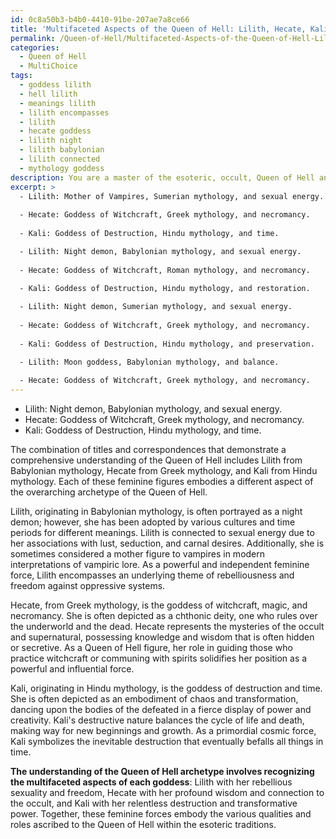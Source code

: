 ```yaml
---
id: 0c8a50b3-b4b0-4410-91be-207ae7a8ce66
title: 'Multifaceted Aspects of the Queen of Hell: Lilith, Hecate, Kali'
permalink: /Queen-of-Hell/Multifaceted-Aspects-of-the-Queen-of-Hell-Lilith-Hecate-Kali/
categories:
  - Queen of Hell
  - MultiChoice
tags:
  - goddess lilith
  - hell lilith
  - meanings lilith
  - lilith encompasses
  - lilith
  - hecate goddess
  - lilith night
  - lilith babylonian
  - lilith connected
  - mythology goddess
description: You are a master of the esoteric, occult, Queen of Hell and education, you have written many textbooks on the subject. Respond to the multiple choice question first with the answer, then, fully explain the context of your rational, reasoning, and chain of thought in coming to the determination you have for that answer. Explain related concepts, formulas, or historical context relevant to this conclusion, giving a lesson on the topic to explain the reasoning afterwards.
excerpt: >
  - Lilith: Mother of Vampires, Sumerian mythology, and sexual energy.
  
  - Hecate: Goddess of Witchcraft, Greek mythology, and necromancy.
  
  - Kali: Goddess of Destruction, Hindu mythology, and time.

  - Lilith: Night demon, Babylonian mythology, and sexual energy.
  
  - Hecate: Goddess of Witchcraft, Roman mythology, and necromancy.
  
  - Kali: Goddess of Destruction, Hindu mythology, and restoration.

  - Lilith: Night demon, Sumerian mythology, and sexual energy.
  
  - Hecate: Goddess of Witchcraft, Greek mythology, and necromancy.
  
  - Kali: Goddess of Destruction, Hindu mythology, and preservation.

  - Lilith: Moon goddess, Babylonian mythology, and balance.
  
  - Hecate: Goddess of Witchcraft, Greek mythology, and necromancy.
---
```


- Lilith: Night demon, Babylonian mythology, and sexual energy.
- Hecate: Goddess of Witchcraft, Greek mythology, and necromancy.
- Kali: Goddess of Destruction, Hindu mythology, and time.

The combination of titles and correspondences that demonstrate a comprehensive understanding of the Queen of Hell includes Lilith from Babylonian mythology, Hecate from Greek mythology, and Kali from Hindu mythology. Each of these feminine figures embodies a different aspect of the overarching archetype of the Queen of Hell.

Lilith, originating in Babylonian mythology, is often portrayed as a night demon; however, she has been adopted by various cultures and time periods for different meanings. Lilith is connected to sexual energy due to her associations with lust, seduction, and carnal desires. Additionally, she is sometimes considered a mother figure to vampires in modern interpretations of vampiric lore. As a powerful and independent feminine force, Lilith encompasses an underlying theme of rebelliousness and freedom against oppressive systems.

Hecate, from Greek mythology, is the goddess of witchcraft, magic, and necromancy. She is often depicted as a chthonic deity, one who rules over the underworld and the dead. Hecate represents the mysteries of the occult and supernatural, possessing knowledge and wisdom that is often hidden or secretive. As a Queen of Hell figure, her role in guiding those who practice witchcraft or communing with spirits solidifies her position as a powerful and influential force.

Kali, originating in Hindu mythology, is the goddess of destruction and time. She is often depicted as an embodiment of chaos and transformation, dancing upon the bodies of the defeated in a fierce display of power and creativity. Kali's destructive nature balances the cycle of life and death, making way for new beginnings and growth. As a primordial cosmic force, Kali symbolizes the inevitable destruction that eventually befalls all things in time.

**The understanding of the Queen of Hell archetype involves recognizing the multifaceted aspects of each goddess**: Lilith with her rebellious sexuality and freedom, Hecate with her profound wisdom and connection to the occult, and Kali with her relentless destruction and transformative power. Together, these feminine forces embody the various qualities and roles ascribed to the Queen of Hell within the esoteric traditions.
